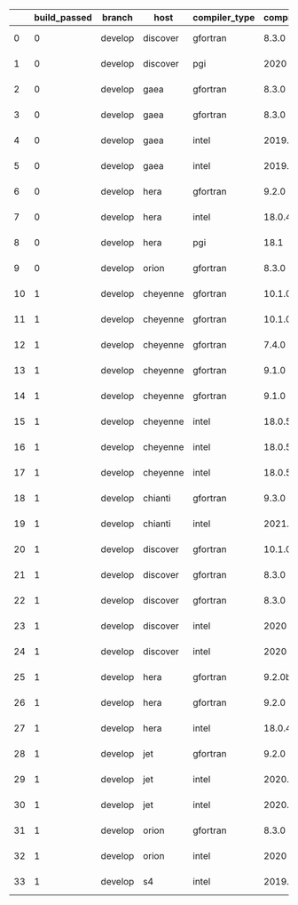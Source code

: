 |    |   build_passed | branch   | host     | compiler_type   | compiler_version   | mpi_type   | mpi_version        | o_g   | os     | unit_pass   | unit_fail   | system_pass   | system_fail   | example_pass   | example_fail   | nuopc_pass   | nuopc_fail   | hash                                                                                                                                     | modified                   |
|----|----------------|----------|----------|-----------------|--------------------|------------|--------------------|-------|--------|-------------|-------------|---------------|---------------|----------------|----------------|--------------|--------------|------------------------------------------------------------------------------------------------------------------------------------------|----------------------------|
|  0 |              0 | develop  | discover | gfortran        | 8.3.0              | mpiuni     | None               | g     | Linux  | 7415        | 1           | 8             | 0             | 43             | 0              | 0            | 50           | [artifacts](https://github.com/ryanlong1004/esmf-test-artifacts/tree/discover/develop/discover/gfortran/8.3.0/g/mpiuni/None)             | 2022-01-30 19:47:07.023448 |
|  1 |              0 | develop  | discover | pgi             | 2020               | mpiuni     | None               | g     | Linux  | fail        | fail        | fail          | fail          | fail           | fail           | Build        | Build        | [artifacts](https://github.com/ryanlong1004/esmf-test-artifacts/tree/discover/develop/discover/pgi/2020/g/mpiuni/None)                   | 2022-01-30 19:47:07.023448 |
|  2 |              0 | develop  | gaea     | gfortran        | 8.3.0              | mpi        | 7.7.11             | O     | Unicos | fail        | fail        | fail          | fail          | fail           | fail           | 0            | 0            | [artifacts](https://github.com/ryanlong1004/esmf-test-artifacts/tree/gaea/develop/gaea/gfortran/8.3.0/O/mpi/7.7.11)                      | 2022-01-30 19:47:07.023448 |
|  3 |              0 | develop  | gaea     | gfortran        | 8.3.0              | mpiuni     | None               | g     | Unicos | 7416        | 0           | 8             | 0             | 43             | 0              | 0            | 0            | [artifacts](https://github.com/ryanlong1004/esmf-test-artifacts/tree/gaea/develop/gaea/gfortran/8.3.0/g/mpiuni/None)                     | 2022-01-30 19:47:07.023448 |
|  4 |              0 | develop  | gaea     | intel           | 2019.5             | mpi        | 7.7.11             | g     | Unicos | 8909        | 15          | 49            | 0             | 80             | 0              | 47           | 3            | [artifacts](https://github.com/ryanlong1004/esmf-test-artifacts/tree/gaea/develop/gaea/intel/2019.5/g/mpi/7.7.11)                        | 2022-01-30 19:47:07.023448 |
|  5 |              0 | develop  | gaea     | intel           | 2019.5             | mpiuni     | None               | O     | Unicos | 7401        | 15          | 8             | 0             | 43             | 0              | 0            | 50           | [artifacts](https://github.com/ryanlong1004/esmf-test-artifacts/tree/gaea/develop/gaea/intel/2019.5/O/mpiuni/None)                       | 2022-01-30 19:47:07.023448 |
|  6 |              0 | develop  | hera     | gfortran        | 9.2.0              | mpiuni     | None               | O     | Linux  | 7415        | 1           | 8             | 0             | 43             | 0              | 0            | 50           | [artifacts](https://github.com/ryanlong1004/esmf-test-artifacts/tree/hera/develop/hera/gfortran/9.2.0/O/mpiuni/None)                     | 2022-01-30 19:47:07.023448 |
|  7 |              0 | develop  | hera     | intel           | 18.0.4             | mpiuni     | None               | O     | Linux  | 7416        | 0           | 8             | 0             | 43             | 0              | 0            | 50           | [artifacts](https://github.com/ryanlong1004/esmf-test-artifacts/tree/hera/develop/hera/intel/18.0.4/O/mpiuni/None)                       | 2022-01-30 19:47:07.023448 |
|  8 |              0 | develop  | hera     | pgi             | 18.1               | intelmpi   | 2018.0.4           | O     | Linux  | fail        | fail        | fail          | fail          | fail           | fail           | 0            | 50           | [artifacts](https://github.com/ryanlong1004/esmf-test-artifacts/tree/hera/develop/hera/pgi/18.1/O/intelmpi/2018.0.4)                     | 2022-01-30 19:47:07.023448 |
|  9 |              0 | develop  | orion    | gfortran        | 8.3.0              | mpiuni     | None               | O     | Linux  | 7400        | 16          | 8             | 0             | 43             | 0              | 0            | 50           | [artifacts](https://github.com/ryanlong1004/esmf-test-artifacts/tree/orion/develop/orion/gfortran/8.3.0/O/mpiuni/None)                   | 2022-01-30 19:47:07.023448 |
| 10 |              1 | develop  | cheyenne | gfortran        | 10.1.0             | mpt        | 2.23               | g     | Linux  | 8924        | 0           | 49            | 0             | 80             | 0              | 50           | 0            | [artifacts](https://github.com/ryanlong1004/esmf-test-artifacts/tree/cheyenne/develop/cheyenne/gfortran/10.1.0/g/mpt/2.23)               | 2022-01-30 19:47:07.023448 |
| 11 |              1 | develop  | cheyenne | gfortran        | 10.1.0             | openmpi    | 4.0.5              | O     | Linux  | 8924        | 0           | 49            | 0             | 80             | 0              | 50           | 0            | [artifacts](https://github.com/ryanlong1004/esmf-test-artifacts/tree/cheyenne/develop/cheyenne/gfortran/10.1.0/O/openmpi/4.0.5)          | 2022-01-30 19:47:07.023448 |
| 12 |              1 | develop  | cheyenne | gfortran        | 7.4.0              | openmpi    | 4.0.3              | g     | Linux  | 8924        | 0           | 49            | 0             | 80             | 0              | 50           | 0            | [artifacts](https://github.com/ryanlong1004/esmf-test-artifacts/tree/cheyenne/develop/cheyenne/gfortran/7.4.0/g/openmpi/4.0.3)           | 2022-01-30 19:47:07.023448 |
| 13 |              1 | develop  | cheyenne | gfortran        | 9.1.0              | mpt        | 2.22               | O     | Linux  | 8924        | 0           | 49            | 0             | 80             | 0              | 50           | 0            | [artifacts](https://github.com/ryanlong1004/esmf-test-artifacts/tree/cheyenne/develop/cheyenne/gfortran/9.1.0/O/mpt/2.22)                | 2022-01-30 19:47:07.023448 |
| 14 |              1 | develop  | cheyenne | gfortran        | 9.1.0              | openmpi    | 4.0.5              | O     | Linux  | 8924        | 0           | 49            | 0             | 80             | 0              | 50           | 0            | [artifacts](https://github.com/ryanlong1004/esmf-test-artifacts/tree/cheyenne/develop/cheyenne/gfortran/9.1.0/O/openmpi/4.0.5)           | 2022-01-30 19:47:07.023448 |
| 15 |              1 | develop  | cheyenne | intel           | 18.0.5             | intelmpi   | 2018.4.274         | g     | Linux  | 8924        | 0           | 49            | 0             | 80             | 0              | 50           | 0            | [artifacts](https://github.com/ryanlong1004/esmf-test-artifacts/tree/cheyenne/develop/cheyenne/intel/18.0.5/g/intelmpi/2018.4.274)       | 2022-01-30 19:47:07.023448 |
| 16 |              1 | develop  | cheyenne | intel           | 18.0.5             | mpt        | 2.19               | O     | Linux  | 8924        | 0           | 49            | 0             | 80             | 0              | 50           | 0            | [artifacts](https://github.com/ryanlong1004/esmf-test-artifacts/tree/cheyenne/develop/cheyenne/intel/18.0.5/O/mpt/2.19)                  | 2022-01-30 19:47:07.023448 |
| 17 |              1 | develop  | cheyenne | intel           | 18.0.5             | openmpi    | 3.1.4              | g     | Linux  | 8924        | 0           | 49            | 0             | 80             | 0              | 50           | 0            | [artifacts](https://github.com/ryanlong1004/esmf-test-artifacts/tree/cheyenne/develop/cheyenne/intel/18.0.5/g/openmpi/3.1.4)             | 2022-01-30 19:47:07.023448 |
| 18 |              1 | develop  | chianti  | gfortran        | 9.3.0              | openmpi    | 4.0.5-gcc-9.3.0    | O     | Linux  | 8924        | 0           | 49            | 0             | 80             | 0              | 44           | 6            | [artifacts](https://github.com/ryanlong1004/esmf-test-artifacts/tree/chianti/develop/chianti/gfortran/9.3.0/O/openmpi/4.0.5-gcc-9.3.0)   | 2022-01-30 19:47:07.023448 |
| 19 |              1 | develop  | chianti  | intel           | 2021.2             | intelmpi   | 2021.2.0-gcc-9.3.0 | g     | Linux  | 8924        | 0           | 49            | 0             | 80             | 0              | 44           | 6            | [artifacts](https://github.com/ryanlong1004/esmf-test-artifacts/tree/chianti/develop/chianti/intel/2021.2/g/intelmpi/2021.2.0-gcc-9.3.0) | 2022-01-30 19:47:07.023448 |
| 20 |              1 | develop  | discover | gfortran        | 10.1.0             | intelmpi   | 19.1.3.304         | O     | Linux  | 8909        | 15          | 49            | 0             | 80             | 0              | 50           | 0            | [artifacts](https://github.com/ryanlong1004/esmf-test-artifacts/tree/discover/develop/discover/gfortran/10.1.0/O/intelmpi/19.1.3.304)    | 2022-01-30 19:47:07.023448 |
| 21 |              1 | develop  | discover | gfortran        | 8.3.0              | intelmpi   | 19.1.3.304         | O     | Linux  | 8909        | 15          | 49            | 0             | 80             | 0              | 50           | 0            | [artifacts](https://github.com/ryanlong1004/esmf-test-artifacts/tree/discover/develop/discover/gfortran/8.3.0/O/intelmpi/19.1.3.304)     | 2022-01-30 19:47:07.023448 |
| 22 |              1 | develop  | discover | gfortran        | 8.3.0              | mpt        | 2.17               | O     | Linux  | 8924        | 0           | 49            | 0             | 80             | 0              | 46           | 4            | [artifacts](https://github.com/ryanlong1004/esmf-test-artifacts/tree/discover/develop/discover/gfortran/8.3.0/O/mpt/2.17)                | 2022-01-30 19:47:07.023448 |
| 23 |              1 | develop  | discover | intel           | 2020               | intelmpi   | 19.1.3.304         | O     | Linux  | 8924        | 0           | 49            | 0             | 80             | 0              | 50           | 0            | [artifacts](https://github.com/ryanlong1004/esmf-test-artifacts/tree/discover/develop/discover/intel/2020/O/intelmpi/19.1.3.304)         | 2022-01-30 19:47:07.023448 |
| 24 |              1 | develop  | discover | intel           | 2020               | mpt        | 2.17               | O     | Linux  | 8924        | 0           | 49            | 0             | 80             | 0              | 50           | 0            | [artifacts](https://github.com/ryanlong1004/esmf-test-artifacts/tree/discover/develop/discover/intel/2020/O/mpt/2.17)                    | 2022-01-30 19:47:07.023448 |
| 25 |              1 | develop  | hera     | gfortran        | 9.2.0b             | intelmpi   | 2020               | O     | Linux  | 8909        | 15          | 49            | 0             | 80             | 0              | 50           | 0            | [artifacts](https://github.com/ryanlong1004/esmf-test-artifacts/tree/hera/develop/hera/gfortran/9.2.0b/O/intelmpi/2020)                  | 2022-01-30 19:47:07.023448 |
| 26 |              1 | develop  | hera     | gfortran        | 9.2.0              | openmpi    | 3.1.4              | O     | Linux  | 8924        | 0           | 49            | 0             | 80             | 0              | 50           | 0            | [artifacts](https://github.com/ryanlong1004/esmf-test-artifacts/tree/hera/develop/hera/gfortran/9.2.0/O/openmpi/3.1.4)                   | 2022-01-30 19:47:07.023448 |
| 27 |              1 | develop  | hera     | intel           | 18.0.4             | intelmpi   | 2018.4.274         | g     | Linux  | 8924        | 0           | 49            | 0             | 80             | 0              | 50           | 0            | [artifacts](https://github.com/ryanlong1004/esmf-test-artifacts/tree/hera/develop/hera/intel/18.0.4/g/intelmpi/2018.4.274)               | 2022-01-30 19:47:07.023448 |
| 28 |              1 | develop  | jet      | gfortran        | 9.2.0              | openmpi    | 3.1.4              | g     | Linux  | 8924        | 0           | 49            | 0             | 80             | 0              | 50           | 0            | [artifacts](https://github.com/ryanlong1004/esmf-test-artifacts/tree/jet/develop/jet/gfortran/9.2.0/g/openmpi/3.1.4)                     | 2022-01-30 19:47:07.023448 |
| 29 |              1 | develop  | jet      | intel           | 2020.2             | intelmpi   | 2020.2             | O     | Linux  | fail        | fail        | fail          | fail          | fail           | fail           | 0            | 0            | [artifacts](https://github.com/ryanlong1004/esmf-test-artifacts/tree/jet/develop/jet/intel/2020.2/O/intelmpi/2020.2)                     | 2022-01-30 19:47:07.023448 |
| 30 |              1 | develop  | jet      | intel           | 2020.2             | mvapich2   | 2.3                | O     | Linux  | 8924        | 0           | 49            | 0             | 80             | 0              | 44           | 6            | [artifacts](https://github.com/ryanlong1004/esmf-test-artifacts/tree/jet/develop/jet/intel/2020.2/O/mvapich2/2.3)                        | 2022-01-30 19:47:07.023448 |
| 31 |              1 | develop  | orion    | gfortran        | 8.3.0              | openmpi    | 4.0.2              | O     | Linux  | 8924        | 0           | 49            | 0             | 80             | 0              | 50           | 0            | [artifacts](https://github.com/ryanlong1004/esmf-test-artifacts/tree/orion/develop/orion/gfortran/8.3.0/O/openmpi/4.0.2)                 | 2022-01-30 19:47:07.023448 |
| 32 |              1 | develop  | orion    | intel           | 2020               | intelmpi   | 2020.2             | g     | Linux  | 8924        | 0           | 49            | 0             | 80             | 0              | 50           | 0            | [artifacts](https://github.com/ryanlong1004/esmf-test-artifacts/tree/orion/develop/orion/intel/2020/g/intelmpi/2020.2)                   | 2022-01-30 19:47:07.023448 |
| 33 |              1 | develop  | s4       | intel           | 2019.0.5           | intelmpi   | 19.0.5             | g     | Linux  | 8923        | 1           | 49            | 0             | 80             | 0              | 0            | 50           | [artifacts](https://github.com/ryanlong1004/esmf-test-artifacts/tree/s4/develop/s4/intel/2019.0.5/g/intelmpi/19.0.5)                     | 2022-01-30 19:47:07.023448 |